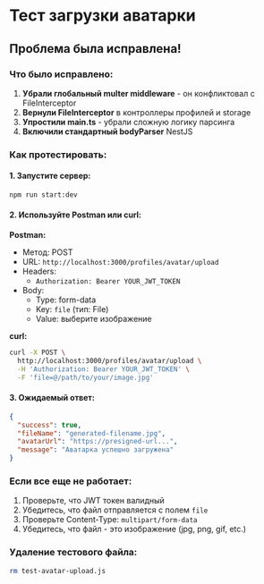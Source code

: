 # Тест загрузки аватарки

## Проблема была исправлена!

### Что было исправлено:
1. **Убрали глобальный multer middleware** - он конфликтовал с FileInterceptor
2. **Вернули FileInterceptor** в контроллеры профилей и storage
3. **Упростили main.ts** - убрали сложную логику парсинга
4. **Включили стандартный bodyParser** NestJS

### Как протестировать:

#### 1. Запустите сервер:
```bash
npm run start:dev
```

#### 2. Используйте Postman или curl:

**Postman:**
- Метод: POST
- URL: `http://localhost:3000/profiles/avatar/upload`
- Headers: 
  - `Authorization: Bearer YOUR_JWT_TOKEN`
- Body: 
  - Type: form-data
  - Key: `file` (тип: File)
  - Value: выберите изображение

**curl:**
```bash
curl -X POST \
  http://localhost:3000/profiles/avatar/upload \
  -H 'Authorization: Bearer YOUR_JWT_TOKEN' \
  -F 'file=@/path/to/your/image.jpg'
```

#### 3. Ожидаемый ответ:
```json
{
  "success": true,
  "fileName": "generated-filename.jpg",
  "avatarUrl": "https://presigned-url...",
  "message": "Аватарка успешно загружена"
}
```

### Если все еще не работает:
1. Проверьте, что JWT токен валидный
2. Убедитесь, что файл отправляется с полем `file`
3. Проверьте Content-Type: `multipart/form-data`
4. Убедитесь, что файл - это изображение (jpg, png, gif, etc.)

### Удаление тестового файла:
```bash
rm test-avatar-upload.js
```
